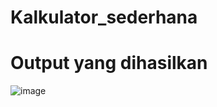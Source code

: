 # Kalkulator_sederhana

# Output yang dihasilkan 
![image](https://github.com/Delonix1Regia/Kalkulator_sederhana/assets/105977648/43bd6974-b652-41ba-a341-a6d9fd3bdea8)
